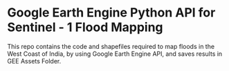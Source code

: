 # Google Earth Engine Python API for Sentinel - 1 Flood Mapping

This repo contains the code and shapefiles required to map floods in the West Coast of India, 
by using Google Earth Engine API, and saves results in GEE Assets Folder.
